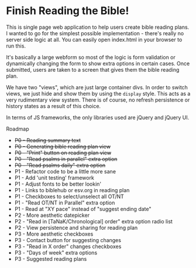 # Finish Reading the Bible!

This is single page web application to help users create bible reading plans.
I wanted to go for the simplest possible implementation - there's really
no server side logic at all. You can easily open index.html in your browser
to run this.

It's basically a large webform so most of the logic is form validation or 
dynamically changing the form to show extra options in certain cases. Once
submitted, users are taken to a screen that gives them the bible reading plan.

We have two "views", which are just large container divs. In order to switch 
views, we just hide and show them by using the `display` style. This acts as a 
very rudimentary view system. There is of course, no refresh persistence or 
history states as a result of this choice.

In terms of JS frameworks, the only libraries used are jQuery and jQuery UI.

Roadmap
* ~~P0 - Reading summary text~~
* ~~P0 - Generating bible reading plan view~~
* ~~P0 - "Print" button on reading plan view~~
* ~~P0 - "Read psalms in parallel" extra option~~
* ~~P0 - "Read psalms daily" extra option~~
* P1 - Refactor code to be a little more sane
* P1 - Add 'unit testing' framework
* P1 - Adjust fonts to be better lookin'
* P1 - Links to biblehub or esv.org in reading plan
* P1 - Checkboxes to select/unselect all OT/NT
* P1 - "Read OT/NT in Parallel" extra option
* P1 - Read at "XY pace" instead of "suggest ending date" 
* P2 - More aesthetic datepicker
* P2 - "Read in [TaNaK/Chronological] order" extra option radio list
* P2 - View persistence and sharing for reading plan
* P3 - More aesthetic checkboxes
* P3 - Contact button for suggesting changes
* P3 - "Read in X order" changes checkboxes
* P3 - "Days of week" extra options
* P3 - Suggested reading plans